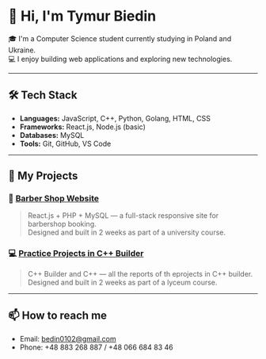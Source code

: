 # 👋 Hi, I'm Tymur Biedin

🎓 I'm a Computer Science student currently studying in Poland and Ukraine.  
💻 I enjoy building web applications and exploring new technologies.

---

## 🛠️ Tech Stack
- **Languages:** JavaScript, C++, Python, Golang, HTML, CSS
- **Frameworks:** React.js, Node.js (basic)
- **Databases:** MySQL
- **Tools:** Git, GitHub, VS Code

---

## 📁 My Projects

### 💈 [Barber Shop Website](https://github.com/Nonaamme/mojastrona)
> React.js + PHP + MySQL — a full-stack responsive site for barbershop booking.  
> Designed and built in 2 weeks as part of a university course.

### 💻 [Practice Projects in C++ Builder](https://github.com/Nonaamme/practice-projects-C-Builder)
> C++ Builder and C++ — all the reports of th eprojects in C++ builder.  
> Designed and built in 2 weeks as part of a lyceum course.
<!-- More projects here later -->

---

## 📫 How to reach me
- Email: bedin0102@gmail.com   
- Phone: +48 883 268 887 / +48 066 684 83 46
